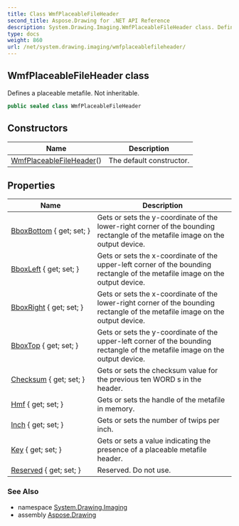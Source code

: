 ```yaml
---
title: Class WmfPlaceableFileHeader
second_title: Aspose.Drawing for .NET API Reference
description: System.Drawing.Imaging.WmfPlaceableFileHeader class. Defines a placeable metafile. Not inheritable
type: docs
weight: 860
url: /net/system.drawing.imaging/wmfplaceablefileheader/
---
```

## WmfPlaceableFileHeader class

Defines a placeable metafile. Not inheritable.

```csharp
public sealed class WmfPlaceableFileHeader
```

## Constructors

| Name | Description |
| --- | --- |
| [WmfPlaceableFileHeader](wmfplaceablefileheader/)() | The default constructor. |

## Properties

| Name | Description |
| --- | --- |
| [BboxBottom](../../system.drawing.imaging/wmfplaceablefileheader/bboxbottom/) { get; set; } | Gets or sets the y-coordinate of the lower-right corner of the bounding rectangle of the metafile image on the output device. |
| [BboxLeft](../../system.drawing.imaging/wmfplaceablefileheader/bboxleft/) { get; set; } | Gets or sets the x-coordinate of the upper-left corner of the bounding rectangle of the metafile image on the output device. |
| [BboxRight](../../system.drawing.imaging/wmfplaceablefileheader/bboxright/) { get; set; } | Gets or sets the x-coordinate of the lower-right corner of the bounding rectangle of the metafile image on the output device. |
| [BboxTop](../../system.drawing.imaging/wmfplaceablefileheader/bboxtop/) { get; set; } | Gets or sets the y-coordinate of the upper-left corner of the bounding rectangle of the metafile image on the output device. |
| [Checksum](../../system.drawing.imaging/wmfplaceablefileheader/checksum/) { get; set; } | Gets or sets the checksum value for the previous ten WORD s in the header. |
| [Hmf](../../system.drawing.imaging/wmfplaceablefileheader/hmf/) { get; set; } | Gets or sets the handle of the metafile in memory. |
| [Inch](../../system.drawing.imaging/wmfplaceablefileheader/inch/) { get; set; } | Gets or sets the number of twips per inch. |
| [Key](../../system.drawing.imaging/wmfplaceablefileheader/key/) { get; set; } | Gets or sets a value indicating the presence of a placeable metafile header. |
| [Reserved](../../system.drawing.imaging/wmfplaceablefileheader/reserved/) { get; set; } | Reserved. Do not use. |

### See Also

* namespace [System.Drawing.Imaging](../../system.drawing.imaging/)
* assembly [Aspose.Drawing](../../)


